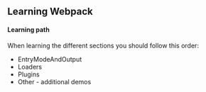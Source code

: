 ## Learning Webpack

#### Learning path

When learning the different sections you should follow this order:

- EntryModeAndOutput
- Loaders
- Plugins
- Other - additional demos
